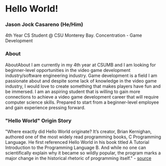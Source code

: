 # Hello World!

### Jason Jock Casareno (He/Him)
4th Year CS Student @ CSU Monterey Bay. Concentration - Game Development

### About
AboutAbout
I am currently in my 4th year at CSUMB and I am looking for beginner-level opportunities in the video game development industry/software engineering industry. Game development is a field I am passionate about and despite some lack of knowledge in the video game industry, I would love to create something that makes players have fun and be immersed. I am an aspiring student that is willing to gain more connections to achieve a video game development career that will require computer science skills. Prepared to start from a beginner-level employee and gain experience pressing forward.

### "Hello World" Origin Story
"Where exactly did Hello World originate? It’s creator, Brian Kernighan, authored one of the most widely read programming books, C Programming Language. He first referenced Hello World in his book titled A Tutorial Introduction to the Programming Language B. And while no one can scientifically explain why it became so wildly popular, the program marks a major change in the historical rhetoric of programming itself." - [source](https://blogs.vmware.com/opensource/2020/04/22/hello-world-timeless-code/#:~:text=Where%20exactly%20did%20Hello%20World,to%20the%20Programming%20Language%20B.)
